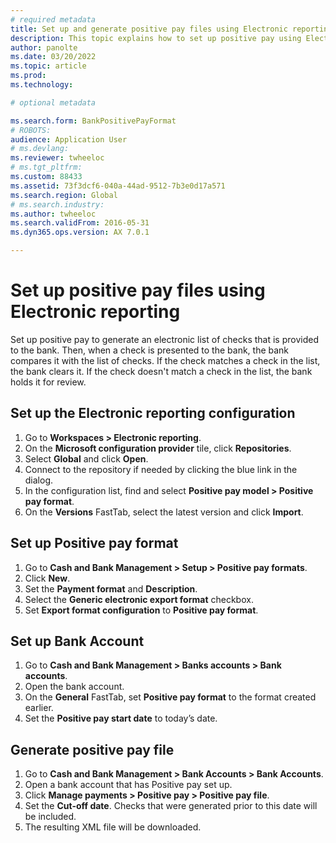 ```yaml
---
# required metadata
title: Set up and generate positive pay files using Electronic reporting.
description: This topic explains how to set up positive pay using Electronic reporting. 
author: panolte
ms.date: 03/20/2022
ms.topic: article
ms.prod: 
ms.technology: 

# optional metadata

ms.search.form: BankPositivePayFormat
# ROBOTS: 
audience: Application User
# ms.devlang: 
ms.reviewer: twheeloc
# ms.tgt_pltfrm: 
ms.custom: 88433
ms.assetid: 73f3dcf6-040a-44ad-9512-7b3e0d17a571
ms.search.region: Global
# ms.search.industry: 
ms.author: twheeloc
ms.search.validFrom: 2016-05-31
ms.dyn365.ops.version: AX 7.0.1

---
```


# Set up positive pay files using Electronic reporting

Set up positive pay to generate an electronic list of checks that is provided to the bank. Then, when a check is presented to the bank, the bank compares it with the 
list of checks. If the check matches a check in the list, the bank clears it. If the check doesn't match a check in the list, the bank holds it for review.


## Set up the **Electronic reporting** configuration
1. Go to **Workspaces > Electronic reporting**.
2. On the **Microsoft configuration provider** tile, click **Repositories**.
3. Select **Global** and click **Open**.
4. Connect to the repository if needed by clicking the blue link in the dialog.
5. In the configuration list, find and select **Positive pay model > Positive pay format**.
6. On the **Versions** FastTab, select the latest version and click **Import**.

## Set up Positive pay format
1. Go to **Cash and Bank Management > Setup > Positive pay formats**.
2. Click **New**.
3. Set the **Payment format** and **Description**.
4. Select the **Generic electronic export format** checkbox.
5. Set **Export format configuration** to **Positive pay format**.

## Set up Bank Account
1. Go to **Cash and Bank Management > Banks accounts > Bank accounts**.
2. Open the bank account.
3. On the **General** FastTab, set **Positive pay format** to the format created earlier.
4. Set the **Positive pay start date** to today’s date.

## Generate positive pay file
1. Go to **Cash and Bank Management > Bank Accounts > Bank Accounts**.
2. Open a bank account that has Positive pay set up.
3. Click **Manage payments > Positive pay > Positive pay file**.
4. Set the **Cut-off date**. Checks that were generated prior to this date will be included.
5. The resulting XML file will be downloaded. 
